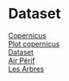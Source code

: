 # Dataset

[Copernicus](https://atmosphere.copernicus.eu/european-air-quality-forecast-plots)  <br>
[Plot copernicus](https://atmosphere.copernicus.eu/charts/packages/cams_air_quality/products/europe-air-quality-forecast-regulated?base_time=202406180000&layer_name=composition_europe_o3_forecast_surface&level=key_0&originating_centre=85_2&projection=opencharts_europe&valid_time=202406180000)  <br>
[Dataset](https://ads.atmosphere.copernicus.eu/cdsapp#!/dataset/cams-global-atmospheric-composition-forecasts?tab=form)  <br>
[Air Périf](https://data-airparif-asso.opendata.arcgis.com/)  <br>
[Les Arbres ](https://opendata.hauts-de-seine.fr/explore/dataset/cadastre-vert-les-arbres/map/?disjunctive.commune&sort=commune&location=14,48.85545,2.178&basemap=jawg.streets) <br>